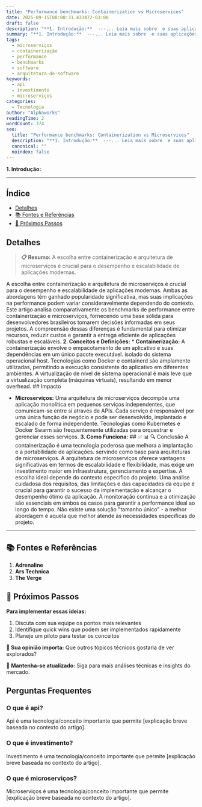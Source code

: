 ```yaml
---
title: "Performance benchmarks: Containerization vs Microservices"
date: 2025-09-15T08:00:31.433472-03:00
draft: false
description: "**1. Introdução:**  ---... Leia mais sobre  e suas aplicações práticas."
summary: "**1. Introdução:**  ---... Leia mais sobre  e suas aplicações práticas."
tags:
  - microserviços
  - containerização
  - performance
  - benchmarks
  - software
  - arquitetura-de-software
keywords:
  - api
  - investimento
  - microserviços
categories:
  - Tecnologia
author: "Alphaworks"
readingTime: 2
wordCount: 374
seo:
  title: "Performance benchmarks: Containerization vs Microservices"
  description: "**1. Introdução:**  ---... Leia mais sobre  e suas aplicações práticas."
  canonical: ""
  noindex: false
---
```


**1. Introdução:**

---



## Índice

- [Detalhes](#detalhes)
- [📚 Fontes e Referências](#📚-fontes-e-referências)
- [🚀 Próximos Passos](#🚀-próximos-passos)

## Detalhes

> **📋 Resumo:** 
A escolha entre containerização e arquitetura de microserviços é crucial para o desempenho e escalabilidade de aplicações modernas.

A escolha entre containerização e arquitetura de microserviços é crucial para o desempenho e escalabilidade de aplicações modernas. Ambas as abordagens têm ganhado popularidade significativa, mas suas implicações na performance podem variar consideravelmente dependendo do contexto. Este artigo analisa comparativamente os benchmarks de performance entre containerização e microserviços, fornecendo uma base sólida para desenvolvedores brasileiros tomarem decisões informadas em seus projetos. A compreensão dessas diferenças é fundamental para otimizar recursos, reduzir custos e garantir a entrega eficiente de aplicações robustas e escaláveis. **2. Conceitos e Definições:** * **Containerização:** A containerização envolve o empacotamento de um aplicativo e suas dependências em um único pacote executável. isolado do sistema operacional host. Tecnologias como Docker e containerd são amplamente utilizadas, permitindo a execução consistente do aplicativo em diferentes ambientes. A virtualização de nível de sistema operacional é mais leve que a virtualização completa (máquinas virtuais), resultando em menor overhead. ## Impacto

* **Microserviços:** Uma arquitetura de microserviços decompõe uma aplicação monolítica em pequenos serviços independentes, que comunicam-se entre si através de APIs. Cada serviço é responsável por uma única função de negócio e pode ser desenvolvido, implantado e escalado de forma independente. Tecnologias como Kubernetes e Docker Swarm são frequentemente utilizadas para orquestrar e gerenciar esses serviços. **3. Como Funciona:** ## ✅ 📊 🔍 Conclusão A containerização é uma tecnologia poderosa que melhora a implantação e a portabilidade de aplicações. servindo como base para arquiteturas de microserviços. A arquitetura de microserviços oferece vantagens significativas em termos de escalabilidade e flexibilidade, mas exige um investimento maior em infraestrutura, gerenciamento e expertise. A escolha ideal depende do contexto específico do projeto. Uma análise cuidadosa dos requisitos, das limitações e das capacidades da equipe é crucial para garantir o sucesso da implementação e alcançar o desempenho ótimo da aplicação. A monitoração contínua e a otimização são essenciais em ambos os casos para garantir a performance ideal ao longo do tempo. Não existe uma solução "tamanho único" - a melhor abordagem é aquela que melhor atende às necessidades específicas do projeto.

---

## 📚 Fontes e Referências

1. **Adrenaline**
2. **Ars Technica**
3. **The Verge**

## 🚀 Próximos Passos

**Para implementar essas ideias:**
1. Discuta com sua equipe os pontos mais relevantes
2. Identifique quick wins que podem ser implementados rapidamente  
3. Planeje um piloto para testar os conceitos

**💭 Sua opinião importa:** Que outros tópicos técnicos gostaria de ver explorados?

**🔗 Mantenha-se atualizado:** Siga para mais análises técnicas e insights do mercado.


## Perguntas Frequentes

### O que é api?

Api é uma tecnologia/conceito importante que permite [explicação breve baseada no contexto do artigo].

### O que é investimento?

Investimento é uma tecnologia/conceito importante que permite [explicação breve baseada no contexto do artigo].

### O que é microserviços?

Microserviços é uma tecnologia/conceito importante que permite [explicação breve baseada no contexto do artigo].

